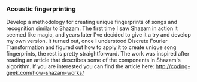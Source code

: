 ### Acoustic fingerprinting

Develop a methodology for creating unique fingerprints of songs and recognition similar to Shazam. The first time I saw Shazam in action it seemed like magic, and years later I've decided to give it a try and develop my own version.
It turned out, once I understood Discrete Fourier Transformation and figured out how to apply it to create unique song fingerprints, the rest is pretty straightforward.
The work was inspired after reading an article that describes some of the components in Shazam's algorithm. If you are interested you can find the article here:  http://coding-geek.com/how-shazam-works/
